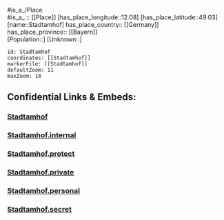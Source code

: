 ﻿---
location: [49.03,12.08] 
mapzoom: [7,12] 
mapmarker: city 
type: City
tags:
- geo/City


SpocWebEntityId: 34502
isDeleted: false
confidential: public

---
#is_a_/Place  
#is_a_ :: [[Place]] 
[has_place_longitude::12.08] 
[has_place_latitude::49.03] 
[name::Stadtamhof] 
has_place_country:: [[Germany]]  
has_place_province:: [[Bayern]]  
[Population::] 
[Unknown::] 


```leaflet
id: Stadtamhof
coordinates: [[Stadtamhof]] 
markerFile: [[Stadtamhof]] 
defaultZoom: 11 
maxZoom: 18
```


## Confidential Links & Embeds: 

### [Stadtamhof](/_public/Earth/Continent/Europe/Europe~Central/Germany/Germany~West/Bayern/counties~Bayern/Regensburg-City/City/Stadtamhof.md) 

### [Stadtamhof.internal](/_internal/Earth/Continent/Europe/Europe~Central/Germany/Germany~West/Bayern/counties~Bayern/Regensburg-City/City/Stadtamhof.internal.md) 

### [Stadtamhof.protect](/_protect/Earth/Continent/Europe/Europe~Central/Germany/Germany~West/Bayern/counties~Bayern/Regensburg-City/City/Stadtamhof.protect.md) 

### [Stadtamhof.private](/_private/Earth/Continent/Europe/Europe~Central/Germany/Germany~West/Bayern/counties~Bayern/Regensburg-City/City/Stadtamhof.private.md) 

### [Stadtamhof.personal](/_personal/Earth/Continent/Europe/Europe~Central/Germany/Germany~West/Bayern/counties~Bayern/Regensburg-City/City/Stadtamhof.personal.md) 

### [Stadtamhof.secret](/_secret/Earth/Continent/Europe/Europe~Central/Germany/Germany~West/Bayern/counties~Bayern/Regensburg-City/City/Stadtamhof.secret.md) 
